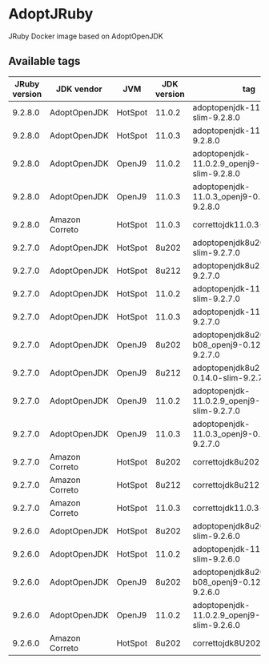 # AdoptJRuby
JRuby Docker image based on AdoptOpenJDK

## Available tags

| JRuby version | JDK vendor     | JVM     | JDK version | tag  |
|---------------|----------------|---------|-------------|------|
| 9.2.8.0       | AdoptOpenJDK   | HotSpot | 11.0.2      | adoptopenjdk-11.0.2.9-slim-9.2.8.0 |
| 9.2.8.0       | AdoptOpenJDK   | HotSpot | 11.0.3      | adoptopenjdk-11.0.3-slim-9.2.8.0 |
| 9.2.8.0       | AdoptOpenJDK   | OpenJ9  | 11.0.2      | adoptopenjdk-11.0.2.9_openj9-0.12.1-slim-9.2.8.0 |
| 9.2.8.0       | AdoptOpenJDK   | OpenJ9  | 11.0.3      | adoptopenjdk-11.0.3_openj9-0.14.0-slim-9.2.8.0 |
| 9.2.8.0       | Amazon Correto | HotSpot | 11.0.3      | correttojdk11.0.3-9.2.8.0 |
| 9.2.7.0       | AdoptOpenJDK   | HotSpot | 8u202       | adoptopenjdk8u202-b08-slim-9.2.7.0 |
| 9.2.7.0       | AdoptOpenJDK   | HotSpot | 8u212       | adoptopenjdk8u212-slim-9.2.7.0 |
| 9.2.7.0       | AdoptOpenJDK   | HotSpot | 11.0.2      | adoptopenjdk-11.0.2.9-slim-9.2.7.0 |
| 9.2.7.0       | AdoptOpenJDK   | HotSpot | 11.0.3      | adoptopenjdk-11.0.3-slim-9.2.7.0 |
| 9.2.7.0       | AdoptOpenJDK   | OpenJ9  | 8u202       | adoptopenjdk8u202-b08_openj9-0.12.1-slim-9.2.7.0 |
| 9.2.7.0       | AdoptOpenJDK   | OpenJ9  | 8u212       | adoptopenjdk8u212_openj9-0.14.0-slim-9.2.7.0 |
| 9.2.7.0       | AdoptOpenJDK   | OpenJ9  | 11.0.2      | adoptopenjdk-11.0.2.9_openj9-0.12.1-slim-9.2.7.0 |
| 9.2.7.0       | AdoptOpenJDK   | OpenJ9  | 11.0.3      | adoptopenjdk-11.0.3_openj9-0.14.0-slim-9.2.7.0 |
| 9.2.7.0       | Amazon Correto | HotSpot | 8u202       | correttojdk8u202-9.2.7.0 |
| 9.2.7.0       | Amazon Correto | HotSpot | 8u212       | correttojdk8u212-9.2.7.0 |
| 9.2.7.0       | Amazon Correto | HotSpot | 11.0.3      | correttojdk11.0.3-9.2.7.0 |
| 9.2.6.0       | AdoptOpenJDK   | HotSpot | 8u202       | adoptopenjdk8u202-b08-slim-9.2.6.0 |
| 9.2.6.0       | AdoptOpenJDK   | HotSpot | 11.0.2      | adoptopenjdk-11.0.2.9-slim-9.2.6.0 |
| 9.2.6.0       | AdoptOpenJDK   | OpenJ9  | 8u202       | adoptopenjdk8u202-b08_openj9-0.12.1-slim-9.2.6.0 |
| 9.2.6.0       | AdoptOpenJDK   | OpenJ9  | 11.0.2      | adoptopenjdk-11.0.2.9_openj9-0.12.1-slim-9.2.6.0 |
| 9.2.6.0       | Amazon Correto | HotSpot | 8u202       | correttojdk8U202-9.2.6.0 |
